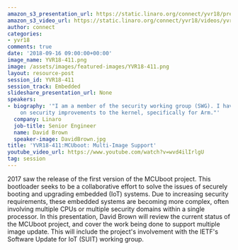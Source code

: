 ```yaml
---
amazon_s3_presentation_url: https://static.linaro.org/connect/yvr18/presentations/yvr18-411.pdf
amazon_s3_video_url: https://static.linaro.org/connect/yvr18/videos/yvr18-411.mp4
author: connect
categories:
- yvr18
comments: true
date: '2018-09-16 09:00:00+00:00'
image_name: YVR18-411.png
image: /assets/images/featured-images/YVR18-411.png
layout: resource-post
session_id: YVR18-411
session_track: Embedded
slideshare_presentation_url: None
speakers:
- biography: '"I am a member of the security working group (SWG). I have been working
    on security improvements to the kernel, specifically for Arm."'
  company: Linaro
  job-title: Senior Engineer
  name: David Brown
  speaker-image: DavidBrown.jpg
title: 'YVR18-411:MCUboot: Multi-Image Support'
youtube_video_url: https://www.youtube.com/watch?v=wvd4ilIrlgU
tag: session
---
```


2017 saw the release of the first version of the MCUboot project.
This bootloader seeks to be a collaborative effort to solve the issues
of securely booting and upgrading embedded (IoT) systems.  Due to
increasing security requirements, these embedded systems are becoming
more complex, often involving multiple CPUs or multiple security
domains within a single processor.  In this presentation, David Brown
will review the current status of the MCUboot project, and cover the
work being done to support multiple image update.  This will include
the project's involvement with the IETF's Software Update for IoT
(SUIT) working group.